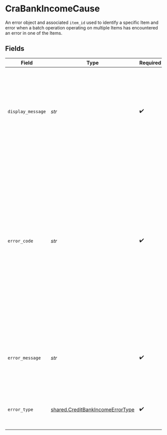 # CraBankIncomeCause

An error object and associated `item_id` used to identify a specific Item and error when a batch operation operating on multiple Items has encountered an error in one of the Items.


## Fields

| Field                                                                                                                                                                                                                                                                                                                                        | Type                                                                                                                                                                                                                                                                                                                                         | Required                                                                                                                                                                                                                                                                                                                                     | Description                                                                                                                                                                                                                                                                                                                                  |
| -------------------------------------------------------------------------------------------------------------------------------------------------------------------------------------------------------------------------------------------------------------------------------------------------------------------------------------------- | -------------------------------------------------------------------------------------------------------------------------------------------------------------------------------------------------------------------------------------------------------------------------------------------------------------------------------------------- | -------------------------------------------------------------------------------------------------------------------------------------------------------------------------------------------------------------------------------------------------------------------------------------------------------------------------------------------- | -------------------------------------------------------------------------------------------------------------------------------------------------------------------------------------------------------------------------------------------------------------------------------------------------------------------------------------------- |
| `display_message`                                                                                                                                                                                                                                                                                                                            | *str*                                                                                                                                                                                                                                                                                                                                        | :heavy_check_mark:                                                                                                                                                                                                                                                                                                                           | A user-friendly representation of the error code. null if the error is not related to user action.<br/>This may change over time and is not safe for programmatic use.                                                                                                                                                                       |
| `error_code`                                                                                                                                                                                                                                                                                                                                 | *str*                                                                                                                                                                                                                                                                                                                                        | :heavy_check_mark:                                                                                                                                                                                                                                                                                                                           | We use standard HTTP response codes for success and failure notifications, and our errors are further classified by `error_type`. In general, 200 HTTP codes correspond to success, 40X codes are for developer- or user-related failures, and 50X codes are for Plaid-related issues. Error fields will be `null` if no error has occurred. |
| `error_message`                                                                                                                                                                                                                                                                                                                              | *str*                                                                                                                                                                                                                                                                                                                                        | :heavy_check_mark:                                                                                                                                                                                                                                                                                                                           | A developer-friendly representation of the error code. This may change over time and is not safe for programmatic use.                                                                                                                                                                                                                       |
| `error_type`                                                                                                                                                                                                                                                                                                                                 | [shared.CreditBankIncomeErrorType](../../models/shared/creditbankincomeerrortype.md)                                                                                                                                                                                                                                                         | :heavy_check_mark:                                                                                                                                                                                                                                                                                                                           | A broad categorization of the error. Safe for programmatic use.                                                                                                                                                                                                                                                                              |